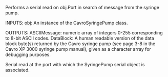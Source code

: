 
Performs a serial read on obj.Port in search of message from the syringe
pump.

INPUTS:
obj: An instance of the CavroSyringePump class.

OUTPUTS:
ASCIIMessage: numeric array of integers 0-255 corresponding to 8-bit
ASCII codes.
DataBlock: A human readable version of the data block byte(s) returned
by the Cavro syringe pump (see page 3-8 in the Cavro XP 3000
syringe pump manual), given as a character array for
debugging purposes.


Serial read at the port with which the SyringePump serial object is
associated.
